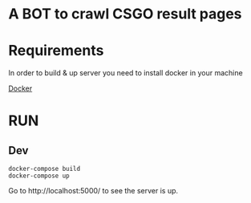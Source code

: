 # A BOT to crawl CSGO result pages

# Requirements
In order to build & up server you need to install docker in your machine

[Docker](https://www.docker.com/products/overview)

# RUN
## Dev
    docker-compose build
    docker-compose up

Go to http://localhost:5000/ to see the server is up.
